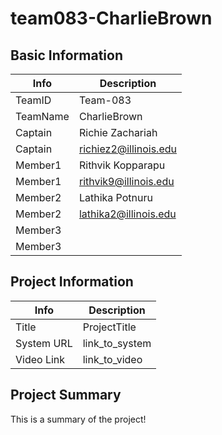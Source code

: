 # team083-CharlieBrown

## Basic Information

|   Info      |        Description     |
| ----------- | ---------------------- |
| TeamID      |        Team-083        |
| TeamName    |      CharlieBrown      |
| Captain     |    Richie Zachariah    |
| Captain     |  richiez2@illinois.edu |
| Member1     |    Rithvik Kopparapu   |
| Member1     | rithvik9@illinois.edu  |
| Member2     |     Lathika Potnuru    |
| Member2     | lathika2@illinois.edu  |
| Member3     |                        |
| Member3     |                        |

## Project Information

|   Info      |        Description     |
| ----------- | ---------------------- |
|  Title      |       ProjectTitle     |
| System URL  |      link_to_system    |
| Video Link  |      link_to_video     |

## Project Summary

This is a summary of the project!
